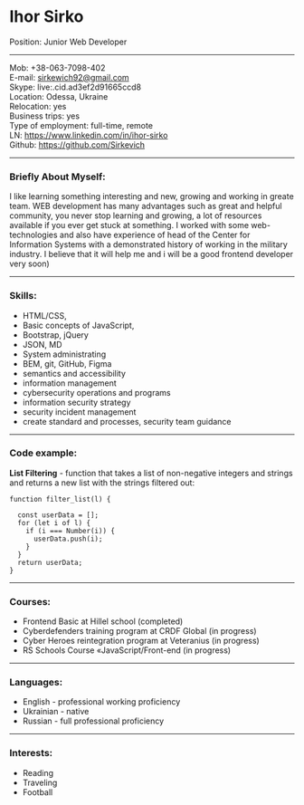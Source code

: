 # Ihor Sirko

Position: Junior Web Developer   
****** 

Mob: +38-063-7098-402  
E-mail: sirkewich92@gmail.com  
Skype: live:.cid.ad3ef2d91665ccd8  
Location: Odessa, Ukraine  
Relocation: yes  
Business trips: yes  
Type of employment: full-time, remote  
LN: <https://www.linkedin.com/in/ihor-sirko>  
Github: <https://github.com/Sirkevich>  

******
### Briefly About Myself:

I like learning something interesting and new, growing and working in greate team. WEB development has many advantages such as great and helpful community, you never stop learning and growing, a lot of resources available if you ever get stuck at something. I worked with some web-technologies and also have experience of head of the Center for Information Systems with a demonstrated history of working in the military industry. I believe that it will help me and i will be a good frontend developer very soon) 

******
### Skills:                               
* HTML/CSS,
* Basic concepts of JavaScript,
* Bootstrap, jQuery
* JSON, MD
* System administrating
* BEM, git, GitHub, Figma
* semantics and accessibility
* information management
* cybersecurity operations and programs
* information security strategy
* security incident management
* create standard and processes, security team guidance

******
### Code example:
**List Filtering** -  function that takes a list of non-negative integers and strings and returns a new list with the strings filtered out:

```
function filter_list(l) {
  
  const userData = []; 
  for (let i of l) {
    if (i === Number(i)) {
      userData.push(i);
    }
  }
  return userData;
}
```
******
### Courses:
* Frontend Basic at Hillel school (completed)
* Cyberdefenders training program at CRDF Global (in progress)
* Cyber Heroes reintegration program at Veteranius (in progress)
* RS Schools Course «JavaScript/Front-end (in progress)

******
### Languages:
* English - professional working proficiency
* Ukrainian - native 
* Russian - full professional proficiency

******
### Interests:
* Reading
* Traveling 
* Football